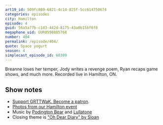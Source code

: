 ```yaml
---
art19_id: 509fc809-6821-4c14-825f-5cc614750674
categories: episodes
city: Hamilton
episode: 4
guid: 56a5a77b-c1d3-442d-8175-43a0b15bf6f0
megaphone_uid: GUR8598805768
number: 404
permalink: /episode/404/
quote: Space yogurt
season: 4
simplecast_episode_id: 60309
---
```


Breanne loses her temper, Jody writes a revenge poem, Ryan recaps game shows, and much more. Recorded live in Hamilton, ON.

## Show notes
* [Support GRTTWaK. Become a patron](https://grownupsreadthingstheywroteaskids.com/support/?utm_source=podcast&utm_medium=referral&utm_campaign=404).
* [Photos from our Hamilton event](https://www.facebook.com/media/set/?set=a.10154409401693600.1073741887.121054468599&type=1&l=9b01d2985e)
* Music by [Podington Bear](https://geo.itunes.apple.com/us/artist/podington-bear/id250459572?at=10lR7u&mt=1&app=music) and [Lullatone](https://geo.itunes.apple.com/us/artist/lullatone/id34467705?at=10lR7u&mt=1&app=music)
* Closing theme is ["Oh Dear Diary" by Sloan](http://sloan.spinshop.com/details/9850)
